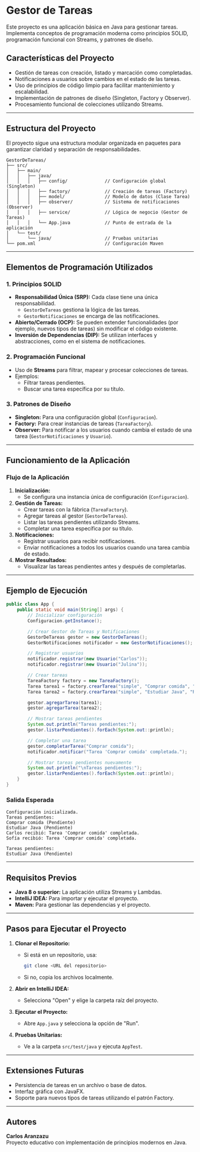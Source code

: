 
# Gestor de Tareas

Este proyecto es una aplicación básica en Java para gestionar tareas. Implementa conceptos de programación moderna como principios SOLID, programación funcional con Streams, y patrones de diseño.

## **Características del Proyecto**
- Gestión de tareas con creación, listado y marcación como completadas.
- Notificaciones a usuarios sobre cambios en el estado de las tareas.
- Uso de principios de código limpio para facilitar mantenimiento y escalabilidad.
- Implementación de patrones de diseño (Singleton, Factory y Observer).
- Procesamiento funcional de colecciones utilizando Streams.

---

## **Estructura del Proyecto**

El proyecto sigue una estructura modular organizada en paquetes para garantizar claridad y separación de responsabilidades.

```
GestorDeTareas/
├── src/
│   ├── main/
│   │   ├── java/
│   │   │   ├── config/              // Configuración global (Singleton)
│   │   │   ├── factory/             // Creación de tareas (Factory)
│   │   │   ├── model/               // Modelo de datos (Clase Tarea)
│   │   │   ├── observer/            // Sistema de notificaciones (Observer)
│   │   │   ├── service/             // Lógica de negocio (Gestor de Tareas)
│   │   │   └── App.java             // Punto de entrada de la aplicación
│   └── test/
│       └── java/                    // Pruebas unitarias
└── pom.xml                          // Configuración Maven
```

---

## **Elementos de Programación Utilizados**

### **1. Principios SOLID**
- **Responsabilidad Única (SRP):** Cada clase tiene una única responsabilidad.
    - `GestorDeTareas` gestiona la lógica de las tareas.
    - `GestorNotificaciones` se encarga de las notificaciones.
- **Abierto/Cerrado (OCP):** Se pueden extender funcionalidades (por ejemplo, nuevos tipos de tareas) sin modificar el código existente.
- **Inversión de Dependencias (DIP):** Se utilizan interfaces y abstracciones, como en el sistema de notificaciones.

### **2. Programación Funcional**
- Uso de **Streams** para filtrar, mapear y procesar colecciones de tareas.
- Ejemplos:
    - Filtrar tareas pendientes.
    - Buscar una tarea específica por su título.

### **3. Patrones de Diseño**
- **Singleton:** Para una configuración global (`Configuracion`).
- **Factory:** Para crear instancias de tareas (`TareaFactory`).
- **Observer:** Para notificar a los usuarios cuando cambia el estado de una tarea (`GestorNotificaciones` y `Usuario`).

---

## **Funcionamiento de la Aplicación**

### **Flujo de la Aplicación**
1. **Inicialización:**
    - Se configura una instancia única de configuración (`Configuracion`).
2. **Gestión de Tareas:**
    - Crear tareas con la fábrica (`TareaFactory`).
    - Agregar tareas al gestor (`GestorDeTareas`).
    - Listar las tareas pendientes utilizando Streams.
    - Completar una tarea específica por su título.
3. **Notificaciones:**
    - Registrar usuarios para recibir notificaciones.
    - Enviar notificaciones a todos los usuarios cuando una tarea cambia de estado.
4. **Mostrar Resultados:**
    - Visualizar las tareas pendientes antes y después de completarlas.

---

## **Ejemplo de Ejecución**

```java
public class App {
    public static void main(String[] args) {
        // Inicializar configuración
        Configuracion.getInstance();

        // Crear Gestor de Tareas y Notificaciones
        GestorDeTareas gestor = new GestorDeTareas();
        GestorNotificaciones notificador = new GestorNotificaciones();

        // Registrar usuarios
        notificador.registrar(new Usuario("Carlos"));
        notificador.registrar(new Usuario("Julina"));

        // Crear tareas
        TareaFactory factory = new TareaFactory();
        Tarea tarea1 = factory.crearTarea("simple", "Comprar comida", "Ir al supermercado");
        Tarea tarea2 = factory.crearTarea("simple", "Estudiar Java", "Repasar patrones de diseño");

        gestor.agregarTarea(tarea1);
        gestor.agregarTarea(tarea2);

        // Mostrar tareas pendientes
        System.out.println("Tareas pendientes:");
        gestor.listarPendientes().forEach(System.out::println);

        // Completar una tarea
        gestor.completarTarea("Comprar comida");
        notificador.notificar("Tarea 'Comprar comida' completada.");

        // Mostrar tareas pendientes nuevamente
        System.out.println("\nTareas pendientes:");
        gestor.listarPendientes().forEach(System.out::println);
    }
}
```

### **Salida Esperada**
```
Configuración inicializada.
Tareas pendientes:
Comprar comida (Pendiente)
Estudiar Java (Pendiente)
Carlos recibió: Tarea 'Comprar comida' completada.
Sofía recibió: Tarea 'Comprar comida' completada.

Tareas pendientes:
Estudiar Java (Pendiente)
```

---

## **Requisitos Previos**

- **Java 8 o superior:** La aplicación utiliza Streams y Lambdas.
- **IntelliJ IDEA:** Para importar y ejecutar el proyecto.
- **Maven:** Para gestionar las dependencias y el proyecto.

---

## **Pasos para Ejecutar el Proyecto**

1. **Clonar el Repositorio:**
    - Si está en un repositorio, usa:
      ```bash
      git clone <URL del repositorio>
      ```
    - Si no, copia los archivos localmente.

2. **Abrir en IntelliJ IDEA:**
    - Selecciona "Open" y elige la carpeta raíz del proyecto.

3. **Ejecutar el Proyecto:**
    - Abre `App.java` y selecciona la opción de "Run".

4. **Pruebas Unitarias:**
    - Ve a la carpeta `src/test/java` y ejecuta `AppTest`.

---

## **Extensiones Futuras**

- Persistencia de tareas en un archivo o base de datos.
- Interfaz gráfica con JavaFX.
- Soporte para nuevos tipos de tareas utilizando el patrón Factory.

---

## **Autores**

**Carlos Aranzazu**  
Proyecto educativo con implementación de principios modernos en Java.
